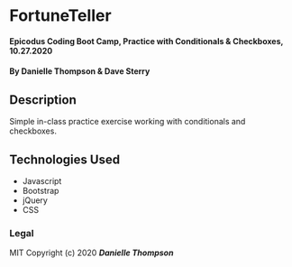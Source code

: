 # FortuneTeller

#### Epicodus Coding Boot Camp, Practice with Conditionals & Checkboxes, 10.27.2020

#### By Danielle Thompson & Dave Sterry

## Description

Simple in-class practice exercise working with conditionals and checkboxes. 

## Technologies Used

* Javascript
* Bootstrap
* jQuery
* CSS

### Legal 

MIT Copyright (c) 2020 **_Danielle Thompson_**
